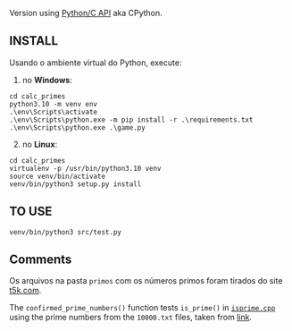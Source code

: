 Version using [Python/C API](https://docs.python.org/3/c-api/index.html) aka CPython.

## INSTALL

Usando o ambiente virtual do Python, execute: 

1. no **Windows**:
```
cd calc_primes
python3.10 -m venv env
.\env\Scripts\activate
.\env\Scripts\python.exe -m pip install -r .\requirements.txt
.\env\Scripts\python.exe .\game.py
```

2. no **Linux**:
```
cd calc_primes
virtualenv -p /usr/bin/python3.10 venv 
source venv/bin/activate
venv/bin/python3 setup.py install
```

## TO USE

```venv/bin/python3 src/test.py```

## Comments

Os arquivos na pasta `primos` com os números primos foram tirados do site [t5k.com](https://t5k.org/lists/small/millions/).


The `confirmed_prime_numbers()` function tests `is_prime()` in [`isprime.cpp`](src/calc_primes.cpp) using the prime numbers from the `10000.txt` files, taken from [link](https://primes.utm.edu/lists/small/10000.txt).